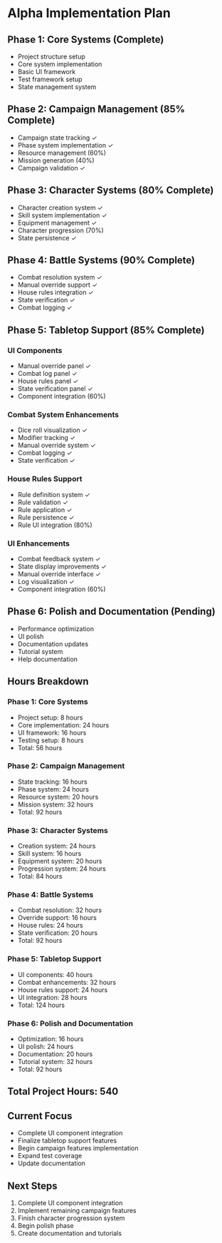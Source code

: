 # Alpha Implementation Plan

## Phase 1: Core Systems (Complete)
- Project structure setup
- Core system implementation
- Basic UI framework
- Test framework setup
- State management system

## Phase 2: Campaign Management (85% Complete)
- Campaign state tracking ✓
- Phase system implementation ✓
- Resource management (60%)
- Mission generation (40%)
- Campaign validation ✓

## Phase 3: Character Systems (80% Complete)
- Character creation system ✓
- Skill system implementation ✓
- Equipment management ✓
- Character progression (70%)
- State persistence ✓

## Phase 4: Battle Systems (90% Complete)
- Combat resolution system ✓
- Manual override support ✓
- House rules integration ✓
- State verification ✓
- Combat logging ✓

## Phase 5: Tabletop Support (85% Complete)
### UI Components
- Manual override panel ✓
- Combat log panel ✓
- House rules panel ✓
- State verification panel ✓
- Component integration (60%)

### Combat System Enhancements
- Dice roll visualization ✓
- Modifier tracking ✓
- Manual override system ✓
- Combat logging ✓
- State verification ✓

### House Rules Support
- Rule definition system ✓
- Rule validation ✓
- Rule application ✓
- Rule persistence ✓
- Rule UI integration (80%)

### UI Enhancements
- Combat feedback system ✓
- State display improvements ✓
- Manual override interface ✓
- Log visualization ✓
- Component integration (60%)

## Phase 6: Polish and Documentation (Pending)
- Performance optimization
- UI polish
- Documentation updates
- Tutorial system
- Help documentation

## Hours Breakdown

### Phase 1: Core Systems
- Project setup: 8 hours
- Core implementation: 24 hours
- UI framework: 16 hours
- Testing setup: 8 hours
- Total: 56 hours

### Phase 2: Campaign Management
- State tracking: 16 hours
- Phase system: 24 hours
- Resource system: 20 hours
- Mission system: 32 hours
- Total: 92 hours

### Phase 3: Character Systems
- Creation system: 24 hours
- Skill system: 16 hours
- Equipment system: 20 hours
- Progression system: 24 hours
- Total: 84 hours

### Phase 4: Battle Systems
- Combat resolution: 32 hours
- Override support: 16 hours
- House rules: 24 hours
- State verification: 20 hours
- Total: 92 hours

### Phase 5: Tabletop Support
- UI components: 40 hours
- Combat enhancements: 32 hours
- House rules support: 24 hours
- UI integration: 28 hours
- Total: 124 hours

### Phase 6: Polish and Documentation
- Optimization: 16 hours
- UI polish: 24 hours
- Documentation: 20 hours
- Tutorial system: 32 hours
- Total: 92 hours

## Total Project Hours: 540

## Current Focus
- Complete UI component integration
- Finalize tabletop support features
- Begin campaign features implementation
- Expand test coverage
- Update documentation

## Next Steps
1. Complete UI component integration
2. Implement remaining campaign features
3. Finish character progression system
4. Begin polish phase
5. Create documentation and tutorials